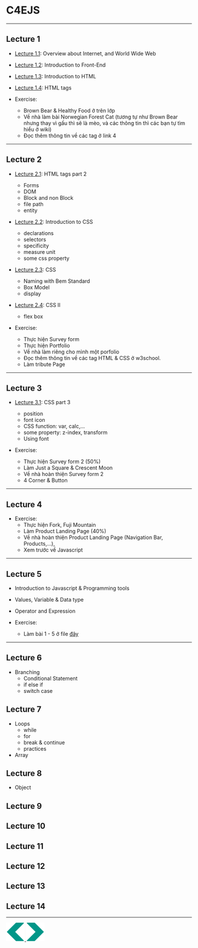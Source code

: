 # C4EJS

---

## Lecture 1

- [Lecture 1.1](Lecture-1.1.Overview.md): Overview about Internet, and World Wide Web

- [Lecture 1.2](Lecture-1.2.Introduction-to-Front-End.md): Introduction to Front-End

- [Lecture 1.3](Lecture-1.3.Introduction-to-HTML.md): Introduction to HTML

- [Lecture 1.4](Lecture-1.4.HTML.md): HTML tags

- Exercise:
    * Brown Bear & Healthy Food ở trên lớp
    * Về nhà làm bài Norwegian Forest Cat (tương tự như Brown Bear nhưng thay vì gấu thì sẽ là mèo, và các thông tin thì các bạn tự tìm hiểu ở wiki)
    * Đọc thêm thông tin về các tag ở link 4 

---

## Lecture 2
- [Lecture 2.1](Lecture-2.1.HTML-II.md): HTML tags part 2 
    - Forms
    - DOM
    - Block and non Block
    - file path
    - entity

- [Lecture 2.2](Lecture-2.2.Introduction-to-CSS.md): Introduction to CSS
    - declarations
    - selectors
    - specificity
    - measure unit
    - some css property

- [Lecture 2.3](Lecture-2.3.CSS.md): CSS
    - Naming with Bem Standard
    - Box Model
    - display

- [Lecture 2.4](Lecture-2.4.CSS-II.md): CSS II
    - flex box
    
- Exercise:
    * Thực hiện Survey form
    * Thực hiện Portfolio
    * Về nhà làm riêng cho mình một porfolio
    * Đọc thêm thông tin về các tag HTML & CSS ở w3school.
    * Làm tribute Page

---

## Lecture 3
- [Lecture 3.1](Lecture-3.1.CSS-III.md): CSS part 3
    - position
    - font icon
    - CSS function: var, calc,...
    - some property: z-index, transform
    - Using font

- Exercise:
    * Thực hiện Survey form 2 (50%)
    * Làm Just a Square & Crescent Moon
    * Về nhà hoàn thiện Survey form 2
    * 4 Corner & Button

---

## Lecture 4
- Exercise:
    * Thực hiện Fork, Fuji Mountain
    * Làm Product Landing Page (40%)
    * Về nhà hoàn thiện Product Landing Page (Navigation Bar, Products,...), 
    * Xem trước về Javascript

---

## Lecture 5
- Introduction to Javascript & Programming tools

- Values, Variable & Data type

- Operator and Expression

- Exercise:
    * Làm bài 1 - 5 ở file <a href="https://github.com/sonlhcsuit/JS-Resources/blob/master/Practices/Exercises/01 - Values, Types, Operators and Basic Functions.md">đây</a> 

---

## Lecture 6
- Branching
    - Conditional Statement
    - if else if 
    - switch case
## Lecture 7
- Loops
    - while
    - for
    - break & continue
    - practices
- Array
## Lecture 8
- Object
## Lecture 9
## Lecture 10
## Lecture 11
## Lecture 12
## Lecture 13
## Lecture 14

---
<div>
<a href="./Lecture-03.1.CSS-III.md">
    <img width=50 src="../sources/left-arrow.svg" >
</a>
<a href="./Lecture-08.1.Object.md">
    <img  width=50 src="../sources/right-arrow.svg">
    </a>
</div>
